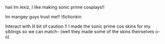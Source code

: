 haii Im lexiz, I like making sonic prime cosplays!!

Im mangey guys trust me!! \\fictionkin

Interact with lil bit of caution !!
I made the sonic prime cos skins for my siblings so we can match-
(well they made some of the skins theirselves o-o)
